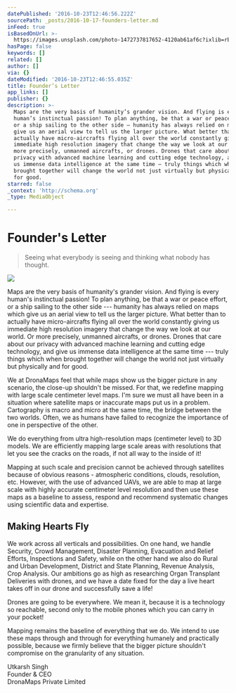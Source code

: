 ```yaml
---
datePublished: '2016-10-23T12:46:56.222Z'
sourcePath: _posts/2016-10-17-founders-letter.md
inFeed: true
isBasedOnUrl: >-
  https://images.unsplash.com/photo-1472737817652-4120ab61af6c?ixlib=rb-0.3.5&q=80&fm=jpg&crop=entropy&cs=tinysrgb&s=fb4fb576abb9a36de9a09a9cbe780156
hasPage: false
keywords: []
related: []
author: []
via: {}
dateModified: '2016-10-23T12:46:55.035Z'
title: Founder’s Letter
app_links: []
publisher: {}
description: >-
  Maps are the very basis of humanity’s grander vision. And flying is every
  human’s instinctual passion! To plan anything, be that a war or peace effort,
  or a ship sailing to the other side — humanity has always relied on maps which
  give us an aerial view to tell us the larger picture. What better than to
  actually have micro-aircrafts flying all over the world constantly giving us
  immediate high resolution imagery that change the way we look at our world. Or
  more precisely, unmanned aircrafts, or drones. Drones that care about our
  privacy with advanced machine learning and cutting edge technology, and give
  us immense data intelligence at the same time — truly things which when
  brought together will change the world not just virtually but physically and
  for good.
starred: false
_context: 'http://schema.org'
_type: MediaObject

---
```

# Founder's Letter

> Seeing what everybody is seeing and thinking what nobody has thought.

![](https://the-grid-user-content.s3-us-west-2.amazonaws.com/7bc0f34f-30ea-4198-b744-0f4f7bfbadf1.jpg)

Maps are the very basis of humanity's grander vision. And flying is every human's instinctual passion! To plan anything, be that a war or peace effort, or a ship sailing to the other side --- humanity has always relied on maps which give us an aerial view to tell us the larger picture. What better than to actually have micro-aircrafts flying all over the world constantly giving us immediate high resolution imagery that change the way we look at our world. Or more precisely, unmanned aircrafts, or drones. Drones that care about our privacy with advanced machine learning and cutting edge technology, and give us immense data intelligence at the same time --- truly things which when brought together will change the world not just virtually but physically and for good.

We at DronaMaps feel that while maps show us the bigger picture in any scenario, the close-up shouldn't be missed. For that, we redefine mapping with large scale centimeter level maps. I'm sure we must all have been in a situation where satellite maps or inaccurate maps put us in a problem. Cartography is macro and micro at the same time, the bridge between the two worlds. Often, we as humans have failed to recognize the importance of one in perspective of the other.

We do everything from ultra high-resolution maps (centimeter level) to 3D models. We are efficiently mapping large scale areas with resolutions that let you see the cracks on the roads, if not all way to the inside of it!

Mapping at such scale and precision cannot be achieved through satellites because of obvious reasons - atmospheric conditions, clouds, resolution, etc. However, with the use of advanced UAVs, we are able to map at large scale with highly accurate centimeter level resolution and then use these maps as a baseline to assess, respond and recommend systematic changes using scientific data and expertise.

## Making Hearts Fly

We work across all verticals and possibilities. On one hand, we handle Security, Crowd Management, Disaster Planning, Evacuation and Relief Efforts, Inspections and Safety, while on the other hand we also do Rural and Urban Development, District and State Planning, Revenue Analysis, Crop Analysis. Our ambitions go as high as researching Organ Transplant Deliveries with drones, and we have a date fixed for the day a live heart takes off in our drone and successfully save a life!

Drones are going to be everywhere. We mean it, because it is a technology so reachable, second only to the mobile phones which you can carry in your pocket!

Mapping remains the baseline of everything that we do. We intend to use these maps through and through for everything humanely and practically possible, because we firmly believe that the bigger picture shouldn't compromise on the granularity of any situation.

Utkarsh Singh  
Founder & CEO  
DronaMaps Private Limited